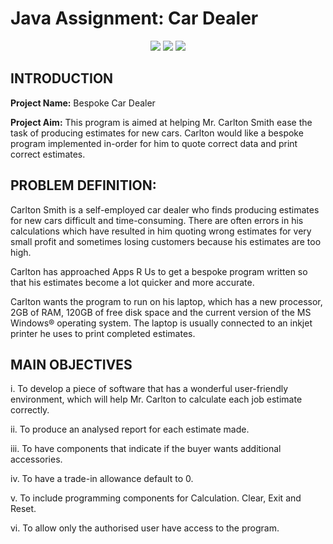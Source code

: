 # Java Assignment: Car Dealer

<p align="center">
<img src="https://i.gyazo.com/14ed3bdace6695f7285a7dfeb0d577c2.png">
<img src="https://i.gyazo.com/1876ba89c9004c702b5cdf7a0c87b644.png">
<img src="https://i.gyazo.com/d629621bdaecabfa89f024c43f5fca6f.png">


</p>

## INTRODUCTION

**Project Name:**	Bespoke Car Dealer

**Project Aim:** This program is aimed at helping Mr. Carlton Smith ease the task of producing estimates for new cars. Carlton would like a bespoke program implemented in-order for him to quote correct data and print correct estimates.

## PROBLEM DEFINITION:

Carlton Smith is a self-employed car dealer who finds producing estimates for new cars difficult and time-consuming. There are often errors in his calculations which have resulted in him quoting wrong estimates for very small profit and sometimes losing customers because his estimates are too high. 

Carlton has approached Apps R Us to get a bespoke program written so that his estimates become a lot quicker and more accurate.

Carlton wants the program to run on his laptop, which has a new processor, 2GB of RAM, 120GB of free disk space and the current version of the MS Windows® operating system. The laptop is usually connected to an inkjet printer he uses to print completed estimates.
 
## MAIN OBJECTIVES

i.	To develop a piece of software that has a wonderful user-friendly environment, which will help Mr. Carlton to calculate each job estimate correctly. 

ii.	To produce an analysed report for each estimate made.

iii.	To have components that indicate if the buyer wants additional accessories.

iv.	To have a trade-in allowance default to 0.

v.	To include programming components for Calculation. Clear, Exit and Reset.

vi.	To allow only the authorised user have access to the program.
